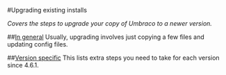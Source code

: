 #Upgrading existing installs

_Covers the steps to upgrade your copy of Umbraco to a newer version._

##[In general](general.md)
Usually, upgrading involves just copying a few files and updating config files.

##[Version specific](version-specific.md)
This lists extra steps you need to take for each version since 4.6.1.
